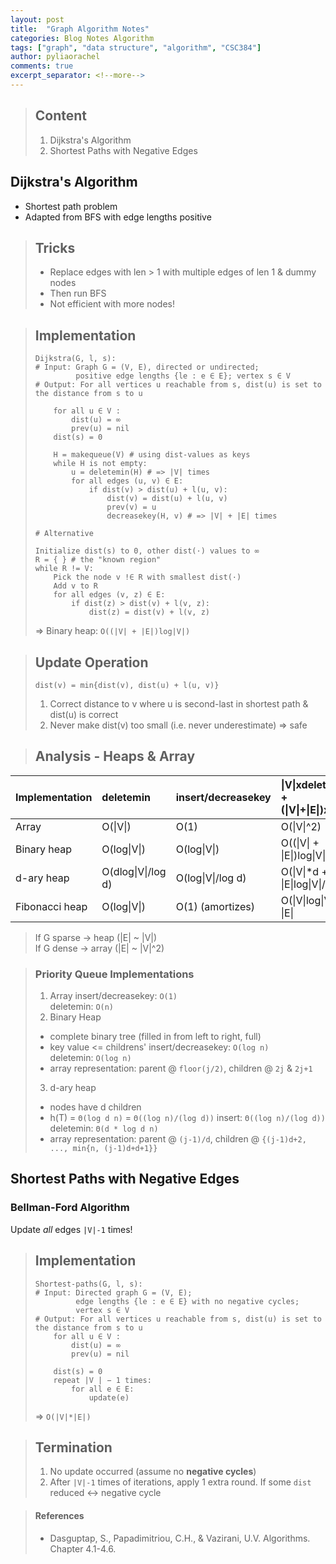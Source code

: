 ```yaml
---
layout: post
title:  "Graph Algorithm Notes"
categories: Blog Notes Algorithm
tags: ["graph", "data structure", "algorithm", "CSC384"]
author: pyliaorachel
comments: true
excerpt_separator: <!--more-->
---
```


>## Content
>1. Dijkstra's Algorithm
>2. Shortest Paths with Negative Edges

<!--more-->

## Dijkstra's Algorithm

- Shortest path problem
- Adapted from BFS with edge lengths positive

>## Tricks
>- Replace edges with len > 1 with multiple edges of len 1 & dummy nodes  
>- Then run BFS  
>- Not efficient with more nodes!  

<!-- -->
>## Implementation
>	```
>	Dijkstra(G, l, s):
>	# Input: Graph G = (V, E), directed or undirected;
>			 positive edge lengths {le : e ∈ E}; vertex s ∈ V
>	# Output: For all vertices u reachable from s, dist(u) is set to the distance from s to u
>
>		for all u ∈ V : 
>			dist(u) = ∞
>			prev(u) = nil 
>		dist(s) = 0
>
>		H = makequeue(V) # using dist-values as keys 
>		while H is not empty:
>			u = deletemin(H) # => |V| times
>			for all edges (u, v) ∈ E:
>				if dist(v) > dist(u) + l(u, v): 
>					dist(v) = dist(u) + l(u, v) 
>					prev(v) = u 
>					decreasekey(H, v) # => |V| + |E| times
>	```
>	```
>	# Alternative
>
>	Initialize dist(s) to 0, other dist(·) values to ∞ 
>	R = { } # the "known region"
>	while R != V:
>		Pick the node v !∈ R with smallest dist(·) 
>		Add v to R
>		for all edges (v, z) ∈ E:
>			if dist(z) > dist(v) + l(v, z): 
>				dist(z) = dist(v) + l(v, z)
>	```
> => Binary heap: `O((|V| + |E|)log|V|)`

<!-- -->
>## Update Operation
> `dist(v) = min{dist(v), dist(u) + l(u, v)}` 
> 
>1. Correct distance to v where u is second-last in shortest path & dist(u) is correct  
>2. Never make dist(v) too small (i.e. never underestimate) => safe

<!-- -->
>## Analysis - Heaps & Array  

| Implementation | deletemin | insert/decreasekey | &#124;V&#124;xdeletemin + (&#124;V&#124;+&#124;E&#124;)xinsert |
|:---|:---|:---|:---|
| Array | O(&#124;V&#124;) | O(1) | O(&#124;V&#124;^2) |
| Binary heap | O(log&#124;V&#124;) | O(log&#124;V&#124;) | O((&#124;V&#124; + &#124;E&#124;)log&#124;V&#124;) |
| d-ary heap | O(dlog&#124;V&#124;/log d) | O(log&#124;V&#124;/log d) | O(&#124;V&#124;*d + &#124;E&#124;log&#124;V&#124;/logd) |
| Fibonacci heap | O(log&#124;V&#124;) | O(1) (amortizes) | O(&#124;V&#124;log&#124;V&#124; + &#124;E&#124; |  

> If G sparse -> heap (|E| ~ |V|)  
> If G dense -> array (|E| ~ |V|^2)

<!-- -->
>### Priority Queue Implementations
>1. Array
>	insert/decreasekey: `O(1)`  
>	deletemin: `O(n)`  
>2. Binary Heap
>	- complete binary tree (filled in from left to right, full)
>	- key value <= childrens'
>	insert/decreasekey: `O(log n)`  
>	deletemin: `O(log n)`  
>	- array representation: parent @ `floor(j/2)`, children @ `2j` & `2j+1`
>3. d-ary heap
>	- nodes have d children
>	- h(T) = `Θ(log d n)` = `Θ((log n)/(log d))`
>	insert: `Θ((log n)/(log d))  `
>	deletemin: `Θ(d * log d n)  `
>	- array representation: parent @ `(j-1)/d`, children @ `{(j-1)d+2, ..., min{n, (j-1)d+d+1}}`

## Shortest Paths with Negative Edges

### Bellman-Ford Algorithm

Update _all_ edges `|V|-1` times!

>## Implementation
>	```
>	Shortest-paths(G, l, s):
>	# Input: Directed graph G = (V, E);
>			 edge lengths {le : e ∈ E} with no negative cycles; 
>			 vertex s ∈ V
>	# Output: For all vertices u reachable from s, dist(u) is set to the distance from s to u
>		for all u ∈ V : 
>			dist(u) = ∞
>			prev(u) = nil
>		
>		dist(s) = 0
>		repeat |V | − 1 times:
>			for all e ∈ E: 
>				update(e)
>	```
> => `O(|V|*|E|)`

<!-- -->
>## Termination
>1. No update occurred (assume no __negative cycles__)
>2. After `|V|-1` times of iterations, apply 1 extra round. If some `dist` reduced <-> negative cycle

<!-- -->
>#### References
>* Dasguptap, S., Papadimitriou, C.H., & Vazirani, U.V. Algorithms. Chapter 4.1-4.6.




















